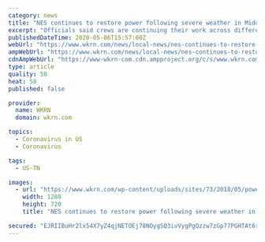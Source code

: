 ```yaml
---
category: news
title: "NES continues to restore power following severe weather in Middle Tennessee"
excerpt: "Officials said crews are continuing their work across different service areas to restore power. Power has been restored to more than 104,000 customers since Sunday night. NES said storms caused more than 131,"
publishedDateTime: 2020-05-06T15:57:00Z
webUrl: "https://www.wkrn.com/news/local-news/nes-continues-to-restore-power-following-severe-weather-in-middle-tennessee/"
ampWebUrl: "https://www.wkrn.com/news/local-news/nes-continues-to-restore-power-following-severe-weather-in-middle-tennessee/amp/"
cdnAmpWebUrl: "https://www-wkrn-com.cdn.ampproject.org/c/s/www.wkrn.com/news/local-news/nes-continues-to-restore-power-following-severe-weather-in-middle-tennessee/amp/"
type: article
quality: 58
heat: 58
published: false

provider:
  name: WKRN
  domain: wkrn.com

topics:
  - Coronavirus in US
  - Coronavirus

tags:
  - US-TN

images:
  - url: "https://www.wkrn.com/wp-content/uploads/sites/73/2018/05/power20outage_1525647196044.jpg_41872765_ver1.0.jpg?w=1280&h=720&crop=1"
    width: 1280
    height: 720
    title: "NES continues to restore power following severe weather in Middle Tennessee"

secured: "EJRIIBuHr2lx54X7yZ4qjNETOEj78NOygSQ3ivVygPgQzzw7zGp77PGHTAt6rDPwrzd/c2EcXEYyko5z1PVORUbEQnNN1ts9CzYO/G2fu6GvS7SYx7JsGePXQA0hrnrCjUqNMNA94xWy1FtxAac4PWx/bIEsNm2GsoMb84xIcU4S7ZYMbDcL0AuigKTlm17TOeltHDhQ3h4+przCl7t5KJbhgc8YiPO4C+cFvPM9gzNE8OdpkJNEKZm5gvJ4GqwKcMBejnf3jK+6eTkr/jiw0VcmNFGWgRIo34DzgIuh1nPq+wnMxPJoyO0BO3MPucm/;jExodr3cyD5XBnXOmUmLaQ=="
---
```



